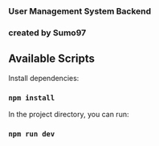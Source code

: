 ### User Management System Backend

### created by Sumo97

## Available Scripts

Install dependencies:

### `npm install`

In the project directory, you can run:

### `npm run dev`
